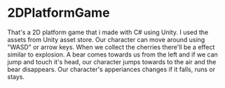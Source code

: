 # 2DPlatformGame
That's a 2D platform game that i made with C# using Unity. I used the assets from Unity asset store. Our character can move around using "WASD" or arrow keys. When we collect the cherries there'll be a effect similar to explosion. A bear comes towards us from the left and if we can jump and touch it's head, our character jumps towards to the air and the bear disappears. Our character's apperiances changes if it falls, runs or stays. 
